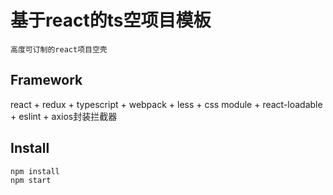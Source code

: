 # 基于react的ts空项目模板

```高度可订制的react项目空壳```

## Framework

react + redux + typescript + webpack + less + css module + react-loadable + eslint + axios封装拦截器

## Install

```shell
npm install
npm start
```
